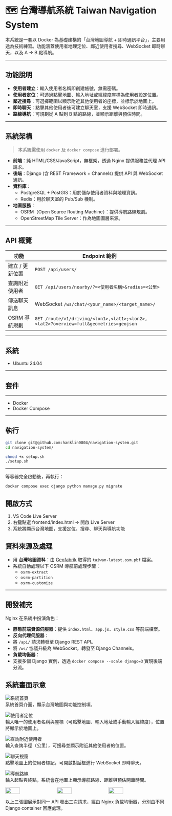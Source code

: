 # 🗺️ 台灣導航系統 Taiwan Navigation System

本系統是一套以 Docker 為基礎建構的「台灣地圖導航 + 即時通訊平台」，主要用途為技術練習。功能涵蓋使用者地理定位、鄰近使用者搜尋、WebSocket 即時聊天，以及 A → B 點導航。

---

##  功能說明

-  **使用者建立**：輸入使用者名稱即創建帳號，無需密碼。
-  **使用者定位**：可透過點擊地圖、輸入地址或經緯度座標為使用者設定位置。
-  **鄰近搜尋**：可選擇範圍以顯示附近其他使用者的座標，並標示於地圖上。
-  **即時聊天**：點擊其他使用者後可建立聊天室，支援 WebSocket 即時通訊。
-  **路線導航**：可規劃從 A 點到 B 點的路線，並顯示距離與預估時間。
  
---

##  系統架構

> 本系統需使用 `docker` 及 `docker compose` 進行部署。

- **前端**：純 HTML/CSS/JavaScript，無框架，透過 Nginx 提供服務並代理 API 請求。
- **後端**：Django (含 REST Framework + Channels) 提供 API 與 WebSocket 通訊。
- **資料庫**：
  - PostgreSQL + PostGIS：用於儲存使用者資料與地理資訊。
  - Redis：用於聊天室的 Pub/Sub 機制。
- **地圖服務**：
  - OSRM（Open Source Routing Machine）：提供導航路線規劃。
  - OpenStreetMap Tile Server：作為地圖圖層來源。

---

##  API 概覽

| 功能             | Endpoint 範例 |
|------------------|----------------|
| 建立 / 更新位置  | `POST /api/users/` |
| 查詢附近使用者   | `GET /api/users/nearby/?=<使用者名稱>&radius=<公里>` |
| 傳送聊天訊息     | WebSocket `/ws/chat/<your_name>/<target_name>/` |
| OSRM 導航規劃    | `GET /route/v1/driving/<lon1>,<lat1>;<lon2>,<lat2>?overview=full&geometries=geojson` |

---

##  系統

- Ubuntu 24.04
---

##  套件
---
- Docker
- Docker Compose

---

##  執行

```bash
git clone git@github.com:hanklin0804/navigation-system.git
cd navigation-system/

chmod +x setup.sh
./setup.sh
```

---

 等容器完全啟動後，再執行：
```bash
docker compose exec django python manage.py migrate
```

##  開啟方式 
1. VS Code Live Server
2. 右鍵點選 frontend/index.html → 開啟 Live Server
3. 系統將顯示台灣地圖，支援定位、搜尋、聊天與導航功能

##  資料來源及處理

- 用 **台灣地圖資料**：由 [Geofabrik](https://download.geofabrik.de/) 取得的 `taiwan-latest.osm.pbf` 檔案。
- 系統自動處理以下 OSRM 導航前處理步驟：
  - `osrm-extract`
  - `osrm-partition`
  - `osrm-customize`

---

##  開發補充

Nginx 在系統中扮演角色：

-  **靜態前端資源伺服器**：提供 `index.html`、`app.js`、`style.css` 等前端檔案。
-  **反向代理伺服器**：
  - 將 `/api/` 請求轉發至 Django REST API。
  - 將 `/ws/` 協議升級為 WebSocket，轉發至 Django Channels。
-  **負載均衡器**：
  - 支援多個 Django 實例，透過 `docker compose --scale django=3` 實現後端分流。

##  系統畫面示意

![系統首頁](docs/images/map-home.png)  
系統首頁介面，顯示台灣地圖與功能控制項。

![使用者定位](docs/images/input-user-location.png)  
輸入唯一的使用者名稱與座標（可點擊地圖、輸入地址或手動輸入經緯度），位置將顯示於地圖上。

![查詢附近使用者](docs/images/search-nearby.png)  
輸入查詢半徑（公里），可搜尋並顯示附近其他使用者的位置。

![聊天視窗](docs/images/chat-ui.png)  
點擊地圖上的使用者標記，可開啟對話框進行 WebSocket 即時聊天。

![導航路線](docs/images/route-planning.png)  
輸入起點與終點，系統會在地圖上顯示導航路線、距離與預估開車時間。

<div style="display:flex; gap:10px;">
  <img src="docs/images/load-balance-1.png" width="30%" />
  <img src="docs/images/load-balance-2.png" width="30%" />
  <img src="docs/images/load-balance-3.png" width="30%" />
</div>

以上三張圖展示對同一 API 發出三次請求，經由 Nginx 負載均衡器，分別由不同 Django container 回應處理。
